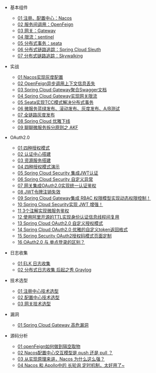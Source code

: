 * 基本组件
    * [01 注册、配置中心：Nacos](spring-cloud/Nacos.md)
    * [02 服务间调用：OpenFeign](spring-cloud/openFeign.md)
    * [03 网关：Gateway](spring-cloud/gateway.md)
    * [04 限流：sentinel](spring-cloud/sentinel.md)
    * [05 分布式事务：seata](spring-cloud/seata.md)
    * [06 分布式链路追踪：Spring Cloud Sleuth](spring-cloud/Spring-Cloud-Sleuth.md)
    * [07 分布式链路追踪：Skywalking](spring-cloud/skywalking.md)

* 实战
    * [01 Nacos实现灰度配置](spring-cloud/Nacos如何实现灰度配置.md)
    * [02 OpenFeign异步调用上下文信息丢失](spring-cloud/OpenFeign异步调用上下文信息丢失.md)
    * [03 Spring Cloud Gateway聚合Swagger文档](spring-cloud/Spring-Cloud-Gateway聚合Swagger文档.md)
    * [04 Spring Cloud Gateway实现网关限流](spring-cloud/Spring-Cloud-Gateway整合Sentinel实现网关限流.md)
    * [05 Seata实现TCC模式解决分布式事务](spring-cloud/seata-tcc.md)
    * [06 微服务蓝绿发布、滚动发布、灰度发布、A/B测试](spring-cloud/微服务发布方案.md)
    * [07 全链路灰度发布](spring-cloud/全链路灰度发布.md)
    * [08 Spring Cloud 优雅下线](spring-cloud/SpringCloud优雅下线.md)
    * [09 聊聊微服务拆分原则之 AKF](https://mp.weixin.qq.com/s?__biz=MzU3MDAzNDg1MA==&mid=2247509171&idx=1&sn=42faeff72d1835158a719695ce8fe807&chksm=fcf77b7ecb80f268e6312f99c431344b9f01aa19fb673a5493a1ec771c7e8ea41f1337ffefc1&scene=178&cur_album_id=2042874937312346114#rd)
    
* OAuth2.0
    * [01 四种授权模式](OAuth2.0/01-四种授权模式.md)
    * [02 认证中心搭建](OAuth2.0/02-认证中心搭建.md)
    * [03 资源服务搭建](OAuth2.0/03-资源服务搭建.md)
    * [04 四种授权模式演示](OAuth2.0/04-四种授权模式演示.md)
    * [05 Spring Cloud Security 集成JWT认证](OAuth2.0/05-OAuth2.0集成JWT.md)
    * [06 Spring Cloud Security 自定义异常](OAuth2.0/06-OAuth2.0实战！自定义异常.md)
    * [07 网关集成OAuth2.0实现统一认证鉴权](OAuth2.0/07-Spring-Cloud-Gateway集成OAuth2.0.md)
    * [08 JWT令牌注销失效](OAuth2.0/08-无状态的JWT如何注销失效？.md)
    * [09 Spring Cloud Gateway集成 RBAC 权限模型实现动态权限控制！](OAuth2.0/09-Spring-Cloud-Gateway集成RBAC权限模型实现动态权限控制！.md)
    * [10 Spring Cloud Security实现 JWT 增强！](OAuth2.0/10-OAuth2.0-JWT增强！.md)
    * [11 3个注解实现微服务鉴权](OAuth2.0/三个注解实现微服务鉴权.md)
    * [12 使用阿里开源的TTL实现身份认证信息线程间复用](OAuth2.0/TransmittableThreadLocal.md)
    * [13 Spring Cloud OAuth2.0 自定义授权模式](OAuth2.0/Spring-Cloud-OAuth2-自定义授权模式.md)
    * [14 Spring Cloud OAuth2.0 优雅的自定义token返回格式](OAuth2.0/Spring-Security-OAuth2.0-自定义token返回格式.md)
    * [15 Spring Security OAuth2授权码模式页面定制](OAuth2.0/15-Spring-Security-OAuth2授权码模式页面定制.md)
    * [16 OAuth2.0 与 单点登录的区别？](https://mp.weixin.qq.com/s?__biz=MzU3MDAzNDg1MA==&mid=2247516842&idx=1&sn=cb43b12820ca4d04ebf42763dfcf5bd8&chksm=fcf75d67cb80d471234a980b16474faf14b2f81fcfd69e6c3c10f8e9c81ddf81ac189f8406d9&scene=178&cur_album_id=2042874937312346114#rd)


* 日志收集
    * [01 ELK 日志收集](spring-cloud/ELK日志搭建.md)
    * [02 分布式日志收集 后起之秀 Graylog](https://mp.weixin.qq.com/s?__biz=MzU3MDAzNDg1MA==&mid=2247508171&idx=1&sn=9e41d7ddf5adaa34826d3178e63cc1a3&chksm=fcf77f06cb80f6101411b55472da93781fbdec1c63a66235a68402ee633610ff714c9787fafc&scene=178&cur_album_id=2042874937312346114#rd)
    
* 技术选型
    * [01 注册中心技术选型](spring-cloud/注册中心选型.md)
    * [02 配置中心技术选型](spring-cloud/配置中心选型.md)
    * [03 网关技术选型](spring-cloud/5种网关技术选型.md)

* 漏洞
    * [01 Spring Cloud Gateway 高危漏洞](spring-cloud/Spring-Cloud-Gateway高危漏洞.md)

* 源码分析
    * [01 openFeign如何做到隔空取物](spring-cloud/openFeign如何做到隔空取物.md)
    * [02 Nacos配置中心交互模型是 push 还是 pull ？](https://mp.weixin.qq.com/s?__biz=MzU3MDAzNDg1MA==&mid=2247498111&idx=1&sn=ed64ab766a0b3b9b80121b8940e6ff73&chksm=fcf726b2cb80afa4a11913a4152301a9691027c69bb93174b0b7312382180454736879938bd0&token=651972823&lang=zh_CN#rd)
    * [03 从实现原理来讲，Nacos 为什么这么强？](https://mp.weixin.qq.com/s?__biz=MzU3MDAzNDg1MA==&mid=2247514933&idx=1&sn=374da0ea32321baf6938ff2e611d8fce&chksm=fcf764f8cb80edee2a0c493f58570b1502fb093ccd38fd498de1f6c1213e24e0355d8bcd713f&scene=178&cur_album_id=2042874937312346114#rd)
    * [04 Nacos 和 Apollo中的 长轮询 定时机制，太好用了~](https://mp.weixin.qq.com/s?__biz=MzU3MDAzNDg1MA==&mid=2247515294&idx=1&sn=50c84d2cb6b29f7d2892330d6e560c75&chksm=fcf76353cb80ea45ae0b9e0186ac4feb3dd8efad6f96c9218c0dacd994ce6682d2d1b3e9adff&scene=178&cur_album_id=2042874937312346114#rd)

